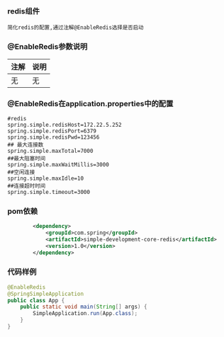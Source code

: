 ### redis组件
    简化redis的配置,通过注解@EnableRedis选择是否启动
### @EnableRedis参数说明
|注解 | 说明 |
| --- | --- |
| 无 | 无 |
### @EnableRedis在application.properties中的配置
```properties
#redis
spring.simple.redisHost=172.22.5.252
spring.simple.redisPort=6379
spring.simple.redisPwd=123456
## 最大连接数
spring.simple.maxTotal=7000
##最大阻塞时间
spring.simple.maxWaitMillis=3000
##空闲连接
spring.simple.maxIdle=10
##连接超时时间
spring.simple.timeout=3000
```
### pom依赖
```xml
        <dependency>
            <groupId>com.spring</groupId>
            <artifactId>simple-development-core-redis</artifactId>
            <version>1.0</version>
        </dependency>
```
### 代码样例
```java
@EnableRedis
@SpringSimpleApplication
public class App {
    public static void main(String[] args) {
        SimpleApplication.run(App.class);
    }
}
```
